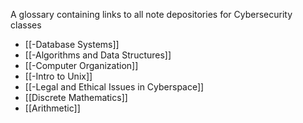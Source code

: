 
A glossary containing links to all note depositories for Cybersecurity classes

- [[-Database Systems]]
- [[-Algorithms and Data Structures]]
- [[-Computer Organization]]
- [[-Intro to Unix]] 
- [[-Legal and Ethical Issues in Cyberspace]]
- [[Discrete Mathematics]]
- [[Arithmetic]]



